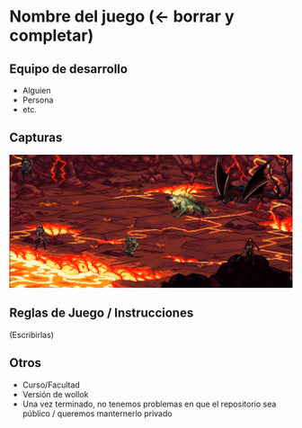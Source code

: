 # Nombre del juego (<- borrar y completar)

## Equipo de desarrollo

- Alguien
- Persona
- etc.

## Capturas

![Image text](https://github.com/carvillav/WarriorGames/blob/master/imagenDelJuego.jpg)

## Reglas de Juego / Instrucciones

(Escribirlas)


## Otros

- Curso/Facultad
- Versión de wollok
- Una vez terminado, no tenemos problemas en que el repositorio sea público / queremos manternerlo privado
